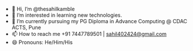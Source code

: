 - 👋 Hi, I’m @thesahilkamble
- 👀 I’m interested in learning new technologies.
- 🌱 I’m currently pursuing my PG Diploma in Advance Computing @ CDAC ACTS, Pune
- 📫 How to reach me +91 7447789501 | sahil402424@gmail.com
- 😄 Pronouns: He/Him/His

<!---
thesahilkamble/thesahilkamble is a ✨ special ✨ repository because its `README.md` (this file) appears on your GitHub profile.
You can click the Preview link to take a look at your changes.
--->

